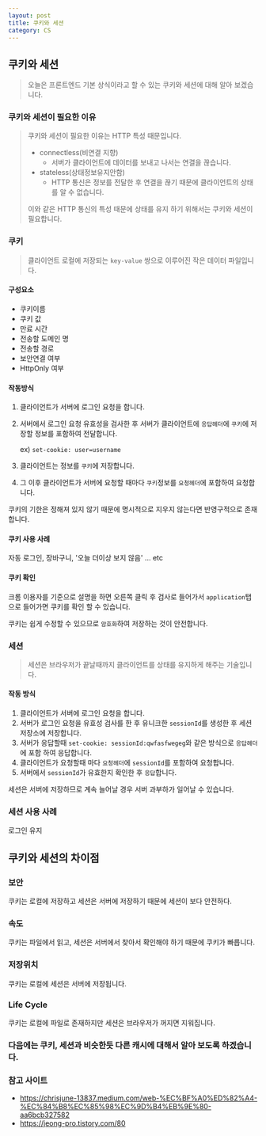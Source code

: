 ```yaml
---
layout: post
title: 쿠키와 세션
category: CS
---
```

## 쿠키와 세션

> 오늘은 프론트엔드 기본 상식이라고 할 수 있는 쿠키와 세션에 대해 알아 보겠습니다.

### 쿠키와 세션이 필요한 이유

> 쿠키와 세션이 필요한 이유는 HTTP 특성 때문입니다.
>
> - connectless(비연결 지향)
>   - 서버가 클라이언트에 데이터를 보내고 나서는 연결을 끊습니다.
> - stateless(상태정보유지안함)
>   - HTTP 통신은 정보를 전달한 후 연결을 끊기 때문에 클라이언트의 상태를 알 수 없습니다.
>
> 이와 같은 HTTP 통신의 특성 때문에 상태를 유지 하기 위해서는 쿠키와 세션이 필요합니다.

### 쿠키

> 클라이언트 로컬에 저장되는 `key-value` 쌍으로 이루어진 작은 데이터 파일입니다.

#### 구성요소

- 쿠키이름
- 쿠키 값
- 만료 시간
- 전송할 도메인 명
- 전송할 경로
- 보안연결 여부
- HttpOnly 여부

#### 작동방식

1. 클라이언트가 서버에 로그인 요청을 합니다.

2. 서버에서 로그인 요청 유효성을 검사한 후 서버가 클라이언트에 `응답헤더`에 `쿠키`에 저장할 정보를 포함하여 전달합니다.

   ex) `set-cookie: user=username`

3. 클라이언트는 정보를 `쿠키`에 저장합니다.

4. 그 이후 클라이언트가 서버에 요청할 때마다 `쿠키`정보를 `요청헤더`에 포함하여 요청합니다.

쿠키의 기한은 정해져 있지 않기 때문에 명시적으로 지우지 않는다면 반영구적으로 존재합니다.

#### 쿠키 사용 사례

자동 로그인, 장바구니, '오늘 더이상 보지 않음' ... etc

#### 쿠키 확인

크롬 이용자를 기준으로 설명을 하면 오른쪽 클릭 후 검사로 들어가서 `application`탭으로 들어가면 쿠키를 확인 할 수 있습니다.

쿠키는 쉽게 수정할 수 있으므로 `암호화`하여 저장하는 것이 안전합니다.

 

### 세션

> 세션은 브라우저가 끝날때까지 클라이언트를 상태를 유지하게 해주는 기술입니다.

#### 작동 방식

1. 클라이언트가 서버에 로그인 요청을 합니다.
2. 서버가 로그인 요청을 유효성 검사를 한 후 유니크한 `sessionId`를 생성한 후 세션 저장소에 저장합니다.
3. 서버가 응답할때 `set-cookie: sessionId:qwfasfwegeg`와 같은 방식으로 `응답헤더`에 포함 하여 응답합니다.
4. 클라이언트가 요청할때 마다 `요청헤더`에 `sessionId`를 포함하여 요청합니다.
5. 서버에서 `sessionId`가 유효한지 확인한 후 `응답`합니다.

세션은 서버에 저장하므로 계속 늘어날 경우 서버 과부하가 일어날 수 있습니다.

### 세션 사용 사례

로그인 유지

## 쿠키와 세션의 차이점

### 보안

쿠키는 로컬에 저장하고 세션은 서버에 저장하기 때문에 세션이 보다 안전하다.

### 속도

쿠키는 파일에서 읽고, 세션은 서버에서 찾아서 확인해야 하기 때문에 쿠키가 빠릅니다.

### 저장위치

쿠키는 로컬에 세션은 서버에 저장됩니다.

### Life Cycle

쿠키는 로컬에 파일로 존재하지만 세션은 브라우저가 꺼지면 지워집니다.



### 다음에는 쿠키, 세션과 비슷한듯 다른 캐시에 대해서 알아 보도록 하겠습니다.



### 참고 사이트

- https://chrisjune-13837.medium.com/web-%EC%BF%A0%ED%82%A4-%EC%84%B8%EC%85%98%EC%9D%B4%EB%9E%80-aa6bcb327582
- https://jeong-pro.tistory.com/80





